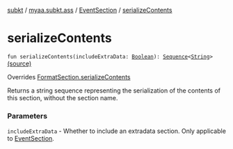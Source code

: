 [subkt](../../index.md) / [myaa.subkt.ass](../index.md) / [EventSection](index.md) / [serializeContents](./serialize-contents.md)

# serializeContents

`fun serializeContents(includeExtraData: `[`Boolean`](https://kotlinlang.org/api/latest/jvm/stdlib/kotlin/-boolean/index.html)`): `[`Sequence`](https://kotlinlang.org/api/latest/jvm/stdlib/kotlin.sequences/-sequence/index.html)`<`[`String`](https://kotlinlang.org/api/latest/jvm/stdlib/kotlin/-string/index.html)`>` [(source)](https://github.com/Myaamori/SubKt/blob/0.1.4/src/main/kotlin/myaa/subkt/ass/parser.kt#L1021)

Overrides [FormatSection.serializeContents](../-format-section/serialize-contents.md)

Returns a string sequence representing the serialization of the
contents of this section, without the section name.

### Parameters

`includeExtraData` - Whether to include an extradata section.
Only applicable to [EventSection](index.md).